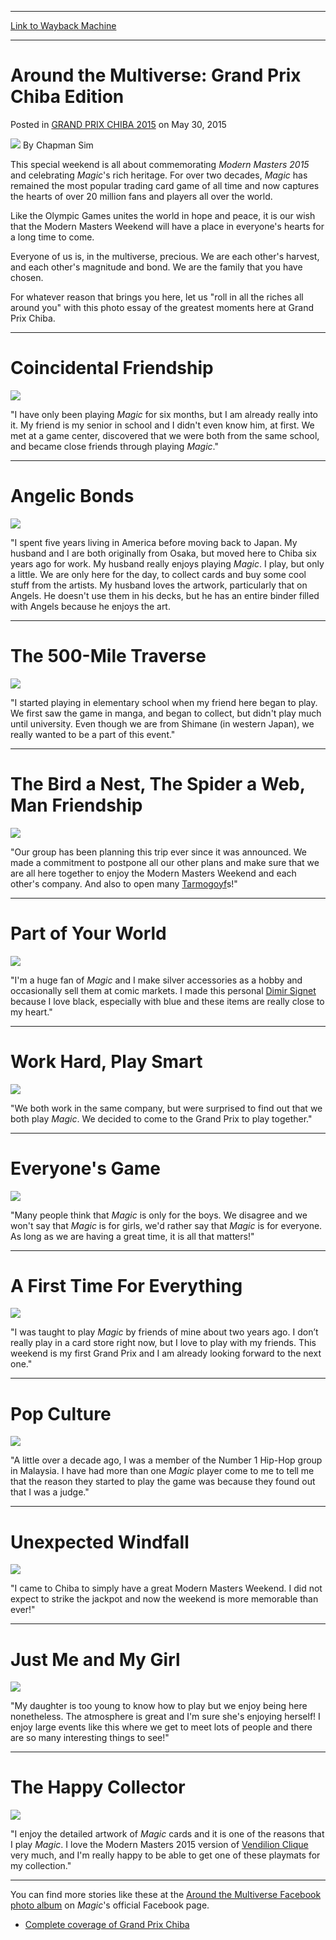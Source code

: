 
---
[Link to Wayback Machine](https://web.archive.org/web/20150612020220/http://magic.wizards.com/en/events/coverage/gpchi15/around-multiverse-grand-prix-chiba-edition-2015-05-30)

[_metadata_:author]:- "Chapman Sim"
[_metadata_:description]:- "This special weekend is all about commemorating Modern Masters 2015 and celebrating Magic's rich heritage. For over two decades, Magic has remained the most popular trading card game of all time and now captures the hearts of over 20 million fans and players all over the world. Like the Olympic Games unites the world in hope and peace, it is our wish that the Modern Masters Weekend will have a place in everyone's hearts for a long time to come."
[_metadata_:generator]:- "Drupal 7 (http://drupal.org)"
[_metadata_:node]:- "393771"
[_metadata_:publish_date]:- "2015-05-30"
[_metadata_:source]:- "div-main-content"
[_metadata_:title]:- "Around the Multiverse: Grand Prix Chiba Edition"
[_metadata_:wayback_capture_timestamp]:- "2015-06-12 02:02:20"
[_metadata_:wayback_raw_url]:- "https://web.archive.org/web/20150612020220id_/http://magic.wizards.com/en/events/coverage/gpchi15/around-multiverse-grand-prix-chiba-edition-2015-05-30"
[_metadata_:wayback_url]:- "http://magic.wizards.com/en/events/coverage/gpchi15/around-multiverse-grand-prix-chiba-edition-2015-05-30"
---


Around the Multiverse: Grand Prix Chiba Edition
===============================================



 Posted in [GRAND PRIX CHIBA 2015](/en/events/coverage/gpchi15)
 on May 30, 2015 






![](https://media.magic.wizards.com/styles/auth_small/public/images/person/chapman_icon_0.jpg)
By Chapman Sim











This special weekend is all about commemorating *Modern Masters 2015* and celebrating *Magic*'s rich heritage. For over two decades, *Magic* has remained the most popular trading card game of all time and now captures the hearts of over 20 million fans and players all over the world.


Like the Olympic Games unites the world in hope and peace, it is our wish that the Modern Masters Weekend will have a place in everyone's hearts for a long time to come.


Everyone of us is, in the multiverse, precious. We are each other's harvest, and each other's magnitude and bond. We are the family that you have chosen.


For whatever reason that brings you here, let us "roll in all the riches all around you" with this photo essay of the greatest moments here at Grand Prix Chiba.




---

Coincidental Friendship
=======================


![](https://media.wizards.com/2015/events/gpchi15/gpChiba15-Multiverse01.jpg)


"I have only been playing *Magic* for six months, but I am already really into it. My friend is my senior in school and I didn't even know him, at first. We met at a game center, discovered that we were both from the same school, and became close friends through playing *Magic*."




---

Angelic Bonds
=============


![](https://media.wizards.com/2015/events/gpchi15/gpChiba15-Multiverse02.jpg)


"I spent five years living in America before moving back to Japan. My husband and I are both originally from Osaka, but moved here to Chiba six years ago for work. My husband really enjoys playing *Magic*. I play, but only a little. We are only here for the day, to collect cards and buy some cool stuff from the artists. My husband loves the artwork, particularly that on Angels. He doesn't use them in his decks, but he has an entire binder filled with Angels because he enjoys the art.




---

The 500-Mile Traverse
=====================


![](https://media.wizards.com/2015/events/gpchi15/gpChiba15-Multiverse03.jpg)


"I started playing in elementary school when my friend here began to play. We first saw the game in manga, and began to collect, but didn't play much until university. Even though we are from Shimane (in western Japan), we really wanted to be a part of this event."




---

The Bird a Nest, The Spider a Web, Man Friendship
=================================================


![](https://media.wizards.com/2015/events/gpchi15/gpChiba15-Multiverse04.jpg)


"Our group has been planning this trip ever since it was announced. We made a commitment to postpone all our other plans and make sure that we are all here together to enjoy the Modern Masters Weekend and each other's company. And also to open many [Tarmogoyf](http://gatherer.wizards.com/Pages/Card/Details.aspx?name=Tarmogoyf)s!"




---

Part of Your World
==================


![](https://media.wizards.com/2015/events/gpchi15/gpChiba15-Multiverse05.jpg)


"I'm a huge fan of *Magic* and I make silver accessories as a hobby and occasionally sell them at comic markets. I made this personal [Dimir Signet](http://gatherer.wizards.com/Pages/Card/Details.aspx?name=Dimir+Signet) because I love black, especially with blue and these items are really close to my heart."




---

Work Hard, Play Smart
=====================


![](https://media.wizards.com/2015/events/gpchi15/gpChiba15-Multiverse06.jpg)


"We both work in the same company, but were surprised to find out that we both play *Magic*. We decided to come to the Grand Prix to play together."




---

Everyone's Game
===============


![](https://media.wizards.com/2015/events/gpchi15/gpChiba15-Multiverse07.jpg)


"Many people think that *Magic* is only for the boys. We disagree and we won't say that *Magic* is for girls, we'd rather say that *Magic* is for everyone. As long as we are having a great time, it is all that matters!"




---

A First Time For Everything
===========================


![](https://media.wizards.com/2015/events/gpchi15/gpChiba15-Multiverse08.jpg)


"I was taught to play *Magic* by friends of mine about two years ago. I don’t really play in a card store right now, but I love to play with my friends. This weekend is my first Grand Prix and I am already looking forward to the next one."




---

Pop Culture
===========


![](https://media.wizards.com/2015/events/gpchi15/gpChiba15-Multiverse09.jpg)


"A little over a decade ago, I was a member of the Number 1 Hip-Hop group in Malaysia. I have had more than one *Magic* player come to me to tell me that the reason they started to play the game was because they found out that I was a judge."




---

Unexpected Windfall
===================


![](https://media.wizards.com/2015/events/gpchi15/gpChiba15-Multiverse10.jpg)


"I came to Chiba to simply have a great Modern Masters Weekend. I did not expect to strike the jackpot and now the weekend is more memorable than ever!"




---

Just Me and My Girl
===================


![](https://media.wizards.com/2015/events/gpchi15/gpChiba15-Multiverse11.jpg)


"My daughter is too young to know how to play but we enjoy being here nonetheless. The atmosphere is great and I'm sure she's enjoying herself! I enjoy large events like this where we get to meet lots of people and there are so many interesting things to see!"




---

The Happy Collector
===================


![](https://media.wizards.com/2015/events/gpchi15/gpChiba15-Multiverse12.jpg)


"I enjoy the detailed artwork of *Magic* cards and it is one of the reasons that I play *Magic*. I love the Modern Masters 2015 version of [Vendilion Clique](http://gatherer.wizards.com/Pages/Card/Details.aspx?name=Vendilion+Clique) very much, and I'm really happy to be able to get one of these playmats for my collection."




---

You can find more stories like these at the [Around the Multiverse Facebook photo album](https://www.facebook.com/media/set/?set=a.10155551238040307.1073741881.201120755306&type=3) on *Magic*'s official Facebook page. 


* [Complete coverage of Grand Prix Chiba](/node/390451)






